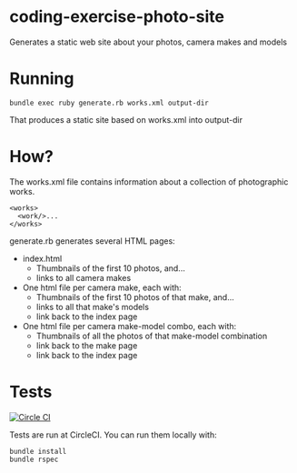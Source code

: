 # coding-exercise-photo-site

Generates a static web site about your photos, camera makes and models

# Running

	bundle exec ruby generate.rb works.xml output-dir

That produces a static site based on works.xml into output-dir

# How?

The works.xml file contains information about a collection of photographic works.

    <works>
	  <work/>...
	</works>

generate.rb generates several HTML pages:

- index.html 
  - Thumbnails of the first 10 photos, and...
  - links to all camera makes
- One html file per camera make, each with:
   - Thumbnails of the first 10 photos of that make, and...
   - links to all that make's models
   - link back to the index page
- One html file per camera make-model combo, each with:
   - Thumbnails of all the photos of that make-model combination
   - link back to the make page
   - link back to the index page

# Tests

[![Circle CI](https://circleci.com/gh/pokle/coding-exercise-photo-site.svg?style=svg)](https://circleci.com/gh/pokle/coding-exercise-photo-site)

Tests are run at CircleCI. You can run them locally with:

	bundle install
	bundle rspec
